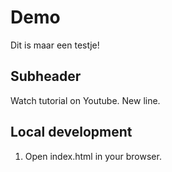 # Demo 

Dit is maar een testje!

## Subheader

Watch tutorial on Youtube.
New line.

## Local development

1. Open index.html in your browser.